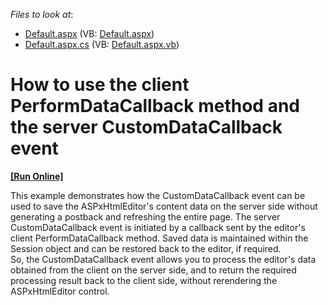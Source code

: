 <!-- default file list -->
*Files to look at*:

* [Default.aspx](./CS/HtmlEditorSaveHtml/Default.aspx) (VB: [Default.aspx](./VB/HtmlEditorSaveHtml/Default.aspx))
* [Default.aspx.cs](./CS/HtmlEditorSaveHtml/Default.aspx.cs) (VB: [Default.aspx.vb](./VB/HtmlEditorSaveHtml/Default.aspx.vb))
<!-- default file list end -->
# How to use the client PerformDataCallback method and the server CustomDataCallback event
<!-- run online -->
**[[Run Online]](https://codecentral.devexpress.com/e1397/)**
<!-- run online end -->


<p>This example demonstrates how the CustomDataCallback event can be used to save the ASPxHtmlEditor's content data on the server side without generating a postback and refreshing the entire page. The server CustomDataCallback event is initiated by a callback sent by the editor's client PerformDataCallback method. Saved data is maintained within the Session object and can be restored back to the editor, if required.<br />
So, the CustomDataCallback event allows you to process the editor's data obtained from the client on the server side, and to return the required processing result back to the client side, without rerendering the ASPxHtmlEditor control.</p>

<br/>


